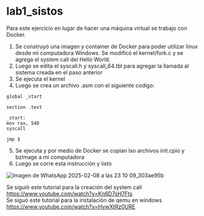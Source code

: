# lab1_sistos

Para este ejercicio en lugar de hacer una máquina virtual se trabajo con Docker.  
1. Se construyó una imagen y container de Docker para poder utilizar linux desde mi computadora Windows. Se modificó el kernel/fork.c y se agrega el system call del Hello World.
2. Luego se edita el syscall.h y syscall_64.tbl para agregar la llamada al sistema creada en el paso anterior
3. Se ejecuta el kernel
4. Luego se crea un archivo .asm con el siguiente codigo:
```assembly
global _start

section .text

_start:
mov rax, 548
syscall

jmp $
```        
5. Se ejecuta y por medio de Docker se copian lso archivos init.cpio y bzImage a mi computadora
6. Luego se corre esta instrucción y listo

![Imagen de WhatsApp 2025-02-08 a las 23 10 09_303ae95b](https://github.com/user-attachments/assets/51366f58-d1ff-458e-bbfd-68e3fa775ee6)


Se siguió este tutorial para la creación del system call https://www.youtube.com/watch?v=Kn6D7sH7Fts    
Se siguó este tutorial para la instalación de qemu en windows https://www.youtube.com/watch?v=HywXtRz0URE
